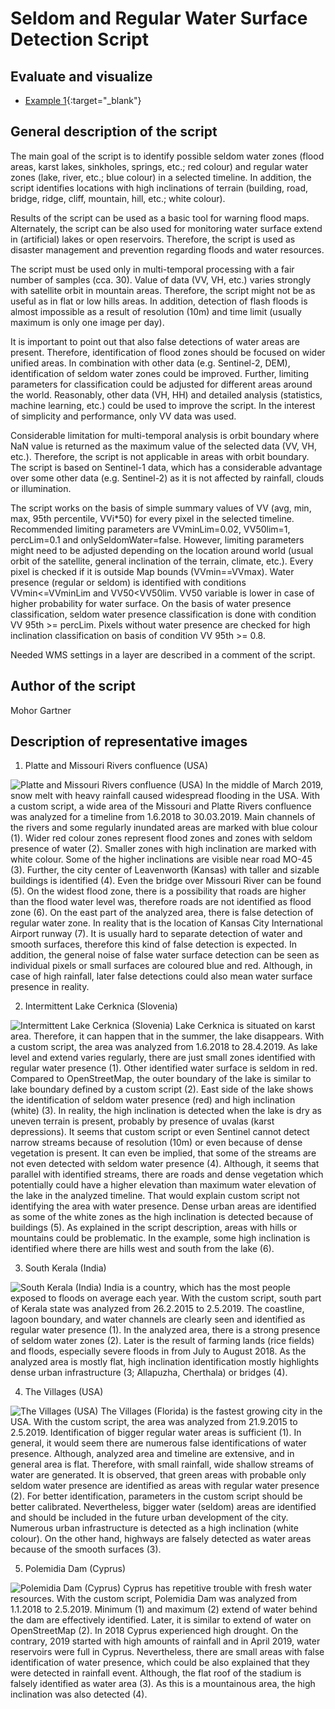 # Seldom and Regular Water Surface Detection Script

## Evaluate and visualize
- [Example 1](https://sentinel-hub.github.io/custom-scripts/sentinel-1/seldom_and_regular_water_surface_detection/example1.html){:target="_blank"}

## General description of the script

The main goal of the script is to identify possible seldom water zones (flood areas, karst lakes, sinkholes, springs, etc.; red colour) and regular water zones (lake, river, etc.; blue colour) in a selected timeline. In addition, the script identifies locations with high inclinations of terrain (building, road, bridge, ridge, cliff, mountain, hill, etc.; white colour).

Results of the script can be used as a basic tool for warning flood maps. Alternately, the script can be also used for monitoring water surface extend in (artificial) lakes or open reservoirs. Therefore, the script is used as disaster management and prevention regarding floods and water resources. 

The script must be used only in multi-temporal processing with a fair number of samples (cca. 30). Value of data (VV, VH, etc.) varies strongly with satellite orbit in mountain areas. Therefore, the script might not be as useful as in flat or low hills areas. In addition, detection of flash floods is almost impossible as a result of resolution (10m) and time limit (usually maximum is only one image per day).

It is important to point out that also false detections of water areas are present. Therefore, identification of flood zones should be focused on wider unified areas. In combination with other data (e.g. Sentinel-2, DEM), identification of seldom water zones could be improved. Further, limiting parameters for classification could be adjusted for different areas around the world. Reasonably, other data (VH, HH) and detailed analysis (statistics, machine learning, etc.) could be used to improve the script. In the interest of simplicity and performance, only VV data was used.

Considerable limitation for multi-temporal analysis is orbit boundary where NaN value is returned as the maximum value of the selected data (VV, VH, etc.). Therefore, the script is not applicable in areas with orbit boundary. The script is based on Sentinel-1 data, which has a considerable advantage over some other data (e.g. Sentinel-2) as it is not affected by rainfall, clouds or illumination.

The script works on the basis of simple summary values of VV (avg, min, max, 95th percentile, VVi*50) for every pixel in the selected timeline. Recommended limiting parameters are VVminLim=0.02, VV50lim=1, percLim=0.1 and onlySeldomWater=false. However, limiting parameters might need to be adjusted depending on the location around world (usual orbit of the satellite, general inclination of the terrain, climate, etc.). Every pixel is checked if it is outside Map bounds (VVmin==VVmax). Water presence (regular or seldom) is identified with conditions VVmin<=VVminLim and VV50<VV50lim. VV50 variable is lower in case of higher probability for water surface. On the basis of water presence classification, seldom water presence classification is done with condition VV 95th >= percLim. Pixels without water presence are checked for high inclination classification on basis of condition VV 95th >= 0.8.

Needed WMS settings in a layer are described in a comment of the script.

## Author of the script

Mohor Gartner

## Description of representative images

1. Platte and Missouri Rivers confluence (USA)

![Platte and Missouri Rivers confluence (USA)](fig/01_Missouri+Platte_MT-2018-06-01_2019-03-30.PNG)
In the middle of March 2019, snow melt with heavy rainfall caused widespread flooding in the USA. With a custom script, a wide area of the Missouri and Platte Rivers confluence was analyzed for a timeline from 1.6.2018 to 30.03.2019. Main channels of the rivers and some regularly inundated areas are marked with blue colour (1). Wider red colour zones represent flood zones and zones with seldom presence of water (2). Smaller zones with high inclination are marked with white colour. Some of the higher inclinations are visible near road MO-45 (3). Further, the city center of Leavenworth (Kansas) with taller and sizable buildings is identified (4). Even the bridge over Missouri River can be found (5). On the widest flood zone, there is a possibility that roads are higher than the flood water level was, therefore roads are not identified as flood zone (6). On the east part of the analyzed area, there is false detection of regular water zone. In reality that is the location of Kansas City International Airport runway (7). It is usually hard to separate detection of water and smooth surfaces, therefore this kind of false detection is expected. In addition, the general noise of false water surface detection can be seen as individual pixels or small surfaces are coloured blue and red. Although, in case of high rainfall, later false detections could also mean water surface presence in reality.

2. Intermittent Lake Cerknica (Slovenia)

![Intermittent Lake Cerknica (Slovenia)](fig/02_Cerknica_MT-2018-06-01_2019-04-28.PNG)
Lake Cerknica is situated on karst area. Therefore, it can happen that in the summer, the lake disappears. With a custom script, the area was analyzed from 1.6.2018 to 28.4.2019. As lake level and extend varies regularly, there are just small zones identified with regular water presence (1). Other identified water surface is seldom in red. Compared to OpenStreetMap, the outer boundary of the lake is similar to lake boundary defined by a custom script (2). East side of the lake shows the identification of seldom water presence (red) and high inclination (white) (3). In reality, the high inclination is detected when the lake is dry as uneven terrain is present, probably by presence of uvalas (karst depressions). It seems that custom script or even Sentinel cannot detect narrow streams because of resolution (10m) or even because of dense vegetation is present. It can even be implied, that some of the streams are not even detected with seldom water presence (4). Although, it seems that parallel with identified streams, there are roads and dense vegetation which potentially could have a higher elevation than maximum water elevation of the lake in the analyzed timeline. That would explain custom script not identifying the area with water presence. Dense urban areas are identified as some of the white zones as the high inclination is detected because of buildings (5). As explained in the script description, areas with hills or mountains could be problematic. In the example, some high inclination is identified where there are hills west and south from the lake (6).

3. South Kerala (India)

![South Kerala (India)](fig/03_Kerala_MT-2015-02-26_2019-05-02.PNG)
India is a country, which has the most people exposed to floods on average each year. With the custom script, south part of Kerala state was analyzed from 26.2.2015 to 2.5.2019. The coastline, lagoon boundary, and water channels are clearly seen and identified as regular water presence (1). In the analyzed area, there is a strong presence of seldom water zones (2). Later is the result of farming lands (rice fields) and floods, especially severe floods in from July to August 2018. As the analyzed area is mostly flat, high inclination identification mostly highlights dense urban infrastructure (3; Allapuzha, Cherthala) or bridges (4). 

4. The Villages (USA)

![The Villages (USA)](fig/04_TheVillages_MT-2015-09-21_2019-05-02.PNG)
The Villages (Florida) is the fastest growing city in the USA. With the custom script, the area was analyzed from 21.9.2015 to 2.5.2019.  Identification of bigger regular water areas is sufficient (1). In general, it would seem there are numerous false identifications of water presence. Although, analyzed area and timeline are extensive, and in general area is flat. Therefore, with small rainfall, wide shallow streams of water are generated. It is observed, that green areas with probable only seldom water presence are identified as areas with regular water presence (2). For better identification, parameters in the custom script should be better calibrated. Nevertheless, bigger water (seldom) areas are identified and should be included in the future urban development of the city. Numerous urban infrastructure is detected as a high inclination (white colour). On the other hand, highways are falsely detected as water areas because of the smooth surfaces (3).

5. Polemidia Dam (Cyprus)

![Polemidia Dam (Cyprus)](fig/05_PolemidiaDam_MT-2018-01-01_2019-05-02.PNG)
Cyprus has repetitive trouble with fresh water resources. With the custom script, Polemidia Dam was analyzed from 1.1.2018 to 2.5.2019. Minimum (1) and maximum (2) extend of water behind the dam are effectively identified. Later, it is similar to extend of water on OpenStreetMap (2). In 2018 Cyprus experienced high drought. On the contrary, 2019 started with high amounts of rainfall and in April 2019, water reservoirs were full in Cyprus. Nevertheless, there are small areas with false identification of water presence, which could be also explained that they were detected in rainfall event. Although, the flat roof of the stadium is falsely identified as water area (3). As this is a mountainous area, the high inclination was also detected (4).